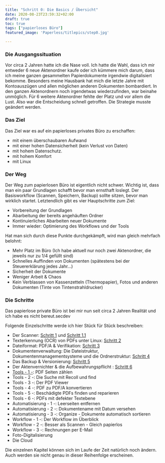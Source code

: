 ```yaml
---
title: "Schritt 0: Die Basics / Übersicht"
date: 2020-08-23T23:59:32+02:00
draft: true
toc: true
tags: ["papierloses Büro"]
featured_image: 'Paperless/titlepics/step0.jpg'

---
```


### Die Ausgangssituation

Vor circa 2 Jahren hatte ich die Nase voll. Ich hatte die Wahl, dass ich mir entweder 6 neue Aktenordner 
kaufe oder ich kümmere mich darum, dass ich meine ganzen gesammelten Papierdokumente irgendwie 
digitalisiert bekomme. Besonders meine Hausbank hat mich die letzte Jahre mit Kontoauszügen und allen möglichen 
anderen Dokumenten bombardiert. In den ganzen Aktenordnern noch irgendetwas wiederzufinden, 
war beinahe unmöglich. Für 6 weitere Aktenordner fehlte der Platz und vor allem die Lust.
Also war die Entscheidung schnell getroffen. Die Strategie musste geändert werden.

### Das Ziel

Das Ziel war es auf ein papierloses privates Büro zu erschaffen:
 * mit einem überschaubaren Aufwand
 * mit einer hohen Datensicherheit (kein Verlust von Daten)
 * mit hohem Datenschutz.
 * mit hohem Komfort
 * mit Linux

### Der Weg

Der Weg zum papierlosen Büro ist eigentlich nicht schwer. Wichtig ist, dass man ein paar Grundlagen 
schafft bevor man ernsthaft loslegt. Der Basisworkflow (Scannen, Speichern, Backup) sollte sitzen, 
bevor man wirklich startet. Letztendlich gibt es vier Hauptschritte zum Ziel:

* Vorbereitung der Grundlagen
* Abarbeitung der bereits angehäuften Ordner
* Kontinuierliches Abarbeiten neuer Dokumente
* Immer wieder: Optimierung des Workflows und der Tools

Hat man sich durch diese Punkte durchgekämpft, wird man gleich mehrfach belohnt:

* Mehr Platz im Büro (Ich habe aktuell nur noch zwei Aktenordner, die jeweils nur zu 1/4 gefüllt sind)
* Schnelles Auffinden von Dokumenten (spätestens bei der Steuererklärung jedes Jahr...)
* Sicherheit der Dokumente
* Weniger Arbeit & Chaos
* Kein Verblassen von Kassenzetteln (Thermopapier), Fotos und anderen Dokumenten (Tinte von Tintenstrahldrucker)

### Die Schritte

Das papierlose private Büro ist bei mir nun seit circa 2 Jahren Realität und ich habe
es nicht bereut.secdev

Folgende Einzelschritte werde ich hier Stück für Stück beschreiben:

* Der Scanner: [Schritt 1](schritt-1-der-richtige-scanner-fürs-papierlose-büro) und [Schritt 1.1](schritt-1.1-fortsetzung-der-richtige-scanner-fürs-papierlose-büro) 
* Texterkennung (OCR) von PDFs unter Linux: [Schritt 2](schritt-2-texterkennung-ocr-von-pd-fs-unter-linux)
* Dateiformat: PDF/A & Verifikation: [Schritt 3](schritt-3-das-richtige-dateiformat-pdf-a)
* Dokumentenverwaltung: Die Dateistruktur, Dokumentenmanagementsysteme und die Ordnerstruktur: [Schritt 4](schritt-4-organisation-und-strukturierung-der-digitalen-dokumente)
* Das Backup & Versionierung: [Schritt 5](schritt-5-das-backup)
* Der Aktenvernichter & die Aufbewahrungspflicht : [Schritt 6](schritt-6-vernichten)
* [Tools - 1 -](tools-1-pdf-seiten-zählen): PDF Seiten zählen
* Tools - 2 -: Die Suche mit Recoll und find
* Tools - 3 -: Der PDF Viewer
* Tools - 4 -: PDF zu PDF/A konvertieren
* Tools - 5 -: Beschädigte PDFs finden und reparieren
* Tools - 6 -: PDFs mit defekter Textebene
* Automatisierung - 1 -: Leerseiten entfernen
* Automatisierung - 2 -: Dokumentename mit Datum versehen
* Automatisierung - 3 -: Organize - Dokumente automatisch sortieren
* Workflow - 1 -: Der Workflow im Überblick
* Workflow - 2 -: Besser als Scannen - Gleich papierlos
* Workflow - 3 -: Rechnungen per E-Mail
* Foto-Digitalisierung
* Die Cloud

Die einzelnen Kapitel können sich im Laufe der Zeit natürlich noch ändern. 
Auch werden sie nicht genau in dieser Reihenfolge erscheinen.
